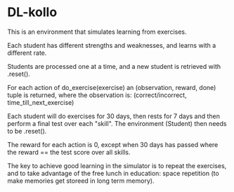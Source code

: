 # DL-kollo

This is an environment that simulates learning from exercises.

Each student has different strengths and weaknesses, and learns with a different rate.

Students are processed one at a time, and a new student is retrieved with .reset().

For each action of do_exercise(exercise) an (observation, reward, done) tuple is returned, where the observation is: (correct/incorrect, time_till_next_exercise)

Each student will do exercises for 30 days, then rests for 7 days and then perform a final test over each "skill".
The environment (Student) then needs to be .reset().

The reward for each action is 0, except when 30 days has passed where the reward == the test score over all skills.


The key to achieve good learning in the simulator is to repeat the exercises, and to take advantage of the free lunch in education: space repetition (to make
memories get storeed in long term memory).

